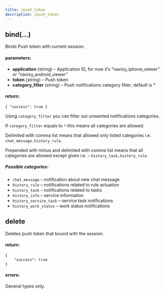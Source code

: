 ```yaml
---
title: /push_token
description: /push_token
---
```


## bind(…)

Binds Push token with current session.

#### parameters:

*   **application** (string) – Application ID, for now it’s “navixy_iphone_viewer” or “navixy_android_viewer”
*   **token** (string) – Push token
*   **category_filter** (string) – Push notifications category filter, default is *

#### return:

    { "success": true }


Using `category_filter` you can filter out unwanted notifications categories.

If `category_filter` equals to `*` this means all categories are allowed.

Delimited with comma list means that allowed only listed categories i.e. `chat_message,history_rule`.

Prepended with minus and delimited with comma list means that all categories are allowed except given i.e. – `history_task,history_rule`.


##### Possible categories:

* `chat_message` – notification about new chat message
* `history_rule` – notifications related to rule actuation
* `history_task` – notifications related to tasks
* `history_info` – service information
* `history_service_task` – service task notifications
* `history_work_status` – work status notifications


## delete


Deletes push token that bound with the session.

#### return:

    {
        "success": true
    }


#### errors:

General types only.